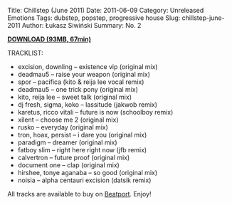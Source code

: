 Title: Chillstep (June 2011)
Date: 2011-06-09
Category: Unreleased Emotions
Tags:  dubstep, popstep, progressive house
Slug: chillstep-june-2011
Author: Łukasz Siwiński
Summary: No. 2

<a href ="https://drive.google.com/file/d/0B_4_ynm06YZIV2ZCb0dBQUZyV3M/edit?usp=sharing" 
    title="Unreleased Emotions - Chillstep (June 2011)" target="_blank">
**DOWNLOAD (93MB, 67min)**
</a>

TRACKLIST:  

* excision, downling – existence vip (original mix)
* deadmau5 – raise your weapon (original mix)
* spor – pacifica (kito & reija lee vocal remix)
* deadmau5 – one trick pony (original mix)
* kito, reija lee – sweet talk (original mix)
* dj fresh, sigma, koko – lassitude (jakwob remix)
* karetus, ricco vitali – future is now (schoolboy remix)
* xilent – choose me 2 (original mix)
* rusko – everyday (original mix)
* tron, hoax, persist – i dare you (original mix)
* paradigm – dreamer (original mix)
* fatboy slim – right here right now (jfb remix)
* calvertron – future proof (original mix)
* document one – clap (original mix)
* hirshee, tonye aganaba – so good (original mix)
* noisia – alpha centauri excision (datsik remix)

All tracks are available to buy on <a href="http://beatport.com" target="_blank">Beatport</a>.
Enjoy!